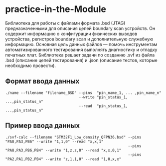 # practice-in-the-Module
Библиотека для работы с файлами формата .bsd (JTAG) предназначенными для описания цепей boundary scan устройств. Он содержит информацию о конфигурации физических выводов устройства, регистров boundary scan и дополнительную служебную информацию. Основная цель данных файлов — помочь инструментам автоматизированного тестирования выполнять диагностику и отладку печатных плат. 
Библиотека решает задачи по созданию .svf из файла .bsd (описание цепей тестирования) и .json (описание тестов, которые необходимо провести).

## Формат ввода данных
```
./name --filename "filename_BSD" --pins  "pin_name_1, ... ,pin_name_n"
                                 --write "pin_status_1, ...,pin_status_n"
                                 --read  "pin_status_1, ...,pin_status_n"
```

## Пример ввода данных
```
./svf-calc --filename "STM32F1_Low_density_QFPN36.bsd" --pins "PA8,PA3,PB6" --write "1,1,0" --read "x,x,1"
                                                       --pins "PA8,PA3,PB6,PB4" --write "1,z,z,0" --read "x,x,0,1"
                                                       --pins "PA2,PA1,PB2,PB4" --write "z,1,1,0" --read "1,0,x,x"
```

